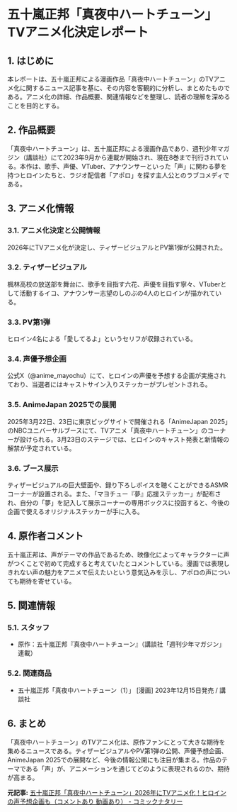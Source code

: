# 五十嵐正邦「真夜中ハートチューン」TVアニメ化決定レポート

## 1. はじめに

本レポートは、五十嵐正邦による漫画作品「真夜中ハートチューン」のTVアニメ化に関するニュース記事を基に、その内容を客観的に分析し、まとめたものである。アニメ化の詳細、作品概要、関連情報などを整理し、読者の理解を深めることを目的とする。

## 2. 作品概要

「真夜中ハートチューン」は、五十嵐正邦による漫画作品であり、週刊少年マガジン（講談社）にて2023年9月から連載が開始され、現在8巻まで刊行されている。本作は、歌手、声優、VTuber、アナウンサーといった「声」に関わる夢を持つヒロインたちと、ラジオ配信者「アポロ」を探す主人公とのラブコメディである。

## 3. アニメ化情報

### 3.1. アニメ化決定と公開情報

2026年にTVアニメ化が決定し、ティザービジュアルとPV第1弾が公開された。

### 3.2. ティザービジュアル

楓林高校の放送部を舞台に、歌手を目指す六花、声優を目指す寧々、VTuberとして活動するイコ、アナウンサー志望のしのぶの4人のヒロインが描かれている。

### 3.3. PV第1弾

ヒロイン4名による「愛してるよ」というセリフが収録されている。

### 3.4. 声優予想企画

公式X（@anime_mayochu）にて、ヒロインの声優を予想する企画が実施されており、当選者にはキャストサイン入りステッカーがプレゼントされる。

### 3.5. AnimeJapan 2025での展開

2025年3月22日、23日に東京ビッグサイトで開催される「AnimeJapan 2025」のNBCユニバーサルブースにて、TVアニメ「真夜中ハートチューン」のコーナーが設けられる。3月23日のステージでは、ヒロインのキャスト発表と新情報の解禁が予定されている。

### 3.6. ブース展示

ティザービジュアルの巨大壁面や、録り下ろしボイスを聴くことができるASMRコーナーが設置される。また、「マヨチュー『夢』応援ステッカー」が配布され、自分の「夢」を記入して展示コーナーの専用ボックスに投函すると、今後の企画で使えるオリジナルステッカーが手に入る。

## 4. 原作者コメント

五十嵐正邦は、声がテーマの作品であるため、映像化によってキャラクターに声がつくことで初めて完成すると考えていたとコメントしている。漫画では表現しきれない声の魅力をアニメで伝えたいという意気込みを示し、アポロの声についても期待を寄せている。

## 5. 関連情報

### 5.1. スタッフ

* 原作：五十嵐正邦『真夜中ハートチューン』（講談社「週刊少年マガジン」連載）

### 5.2. 関連商品

* 五十嵐正邦「真夜中ハートチューン（1）」 [漫画] 2023年12月15日発売 / 講談社

## 6. まとめ

「真夜中ハートチューン」のTVアニメ化は、原作ファンにとって大きな期待を集めるニュースである。ティザービジュアルやPV第1弾の公開、声優予想企画、AnimeJapan 2025での展開など、今後の情報公開にも注目が集まる。作品のテーマである「声」が、アニメーションを通じてどのように表現されるのか、期待が高まる。



**元記事:** [五十嵐正邦「真夜中ハートチューン」2026年にTVアニメ化！ヒロインの声予想企画も（コメントあり 動画あり） - コミックナタリー](https://natalie.mu/comic/news/615710)